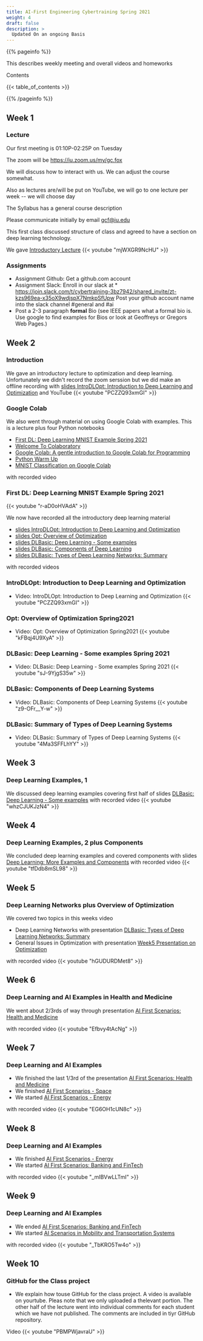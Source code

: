 ```yaml
---
title: AI-First Engineering Cybertraining Spring 2021 
weight: 4
draft: false
description: >
  Updated On an ongoing Basis
---
```


{{% pageinfo %}}

This describes weekly meeting and overall videos and homeworks

Contents

{{< table_of_contents >}}

{{% /pageinfo %}}

## Week 1


### Lecture

Our first meeting is 01:10P-02:25P on Tuesday

The zoom will be https://iu.zoom.us/my/gc.fox 

We will discuss how to interact with us. We can adjust the course
somewhat.

Also as lectures are/will be put on YouTube, we will go to one lecture per week -- we will choose day

The Syllabus has a general course description

Please communicate initially by email gcf@iu.edu

This first class discussed structure of class and agreed to have a section on deep learning technology.

We gave [Introductory Lecture](https://docs.google.com/presentation/d/1esj3zXCswQm5n8kfF-BvRH2Ih6oqNpPQjq02UPzvIB0/edit?usp=sharing)
{{< youtube "mjWXGR9NcHU" >}}

### Assignments

* Assignment Github: Get a github.com account
* Assignment Slack: Enroll in our slack at
  *
  https://join.slack.com/t/cybertraining-3bz7942/shared_invite/zt-kzs969ea-x35oX9wdjspX7NmkpSfUpw
  Post your github account name into the slack channel #general and #ai
* Post a 2-3 paragraph **formal** Bio (see IEEE papers what a formal
  bio is. Use google to find examples for Bios or look at Geoffreys or
  Gregors Web Pages.)

## Week 2

### Introduction

We gave an introductory lecture to optimization and deep learning. Unfortunately we didn't record the zoom serssion but we did make an offline recording with [slides IntroDLOpt: Introduction to Deep Learning and Optimization](https://docs.google.com/presentation/d/1_aKqvFx0aObxpNsWA7IRPWgujMjrWBTa20dtUut6DuI/edit?usp=sharing) and YouTube 
{{< youtube "PCZZQ93xmGI" >}}

### Google Colab

We also went through material on using Google Colab with examples. This is a lecture plus four Python notebooks

* [First DL: Deep Learning MNIST Example Spring 2021](https://docs.google.com/presentation/d/1YoXPaDeHldUJM8gnbOvDsmc_U6ff5T6bYq_We1JHNMg/edit?usp=sharing)
* [Welcome To Colaboratory](https://colab.research.google.com/notebooks/welcome.ipynb)
* [Google Colab: A gentle introduction to Google Colab for Programming](https://cybertraining-dsc.github.io/modules/python/google-colab/python-google-colab/)
* [Python Warm Up](https://cybertraining-dsc.github.io/modules/bigdataapplications/2020/python_initial/)
* [MNIST Classification on Google Colab](https://cybertraining-dsc.github.io/modules/bigdataapplications/2020/google_colab_exercise/)

with recorded video

### First DL: Deep Learning MNIST Example Spring 2021 

{{< youtube "r-aD0oHVAdA" >}}

We now have recorded all the introductory deep learning material

* [slides IntroDLOpt: Introduction to Deep Learning and Optimization](https://docs.google.com/presentation/d/1_aKqvFx0aObxpNsWA7IRPWgujMjrWBTa20dtUut6DuI/edit?usp=sharing)
* [slides Opt: Overview of Optimization](https://docs.google.com/presentation/d/1NP36rgNLTP9P7NpFBRufC96tePX1-65BllVNGnXAIbY/edit?usp=sharing)
* [slides DLBasic: Deep Learning - Some examples](https://docs.google.com/presentation/d/1Kbojr5Qd7vZ2TcxdBA7RlmwJ5kG0NEbZm-zrYad6ktc/edit?usp=sharing)
* [slides DLBasic: Components of Deep Learning](https://docs.google.com/presentation/d/1YXso4WEkp9e9Eu1LSIgpBGkEX_8ZO8R_TZaqZHc4XNU/edit?usp=sharing)
* [slides DLBasic: Types of  Deep Learning Networks: Summary](https://docs.google.com/presentation/d/1sjQ00oY0h6tlsYG9aN93KRjNuBHPC_7WzCmAiax2X74/edit?usp=sharing)

with recorded videos

### IntroDLOpt: Introduction to Deep Learning and Optimization

* Video: IntroDLOpt: Introduction to Deep Learning and Optimization {{< youtube "PCZZQ93xmGI" >}}

### Opt: Overview of Optimization Spring2021

* Video: Opt: Overview of Optimization Spring2021 {{< youtube "kFBqj4U9XyA" >}}

### DLBasic: Deep Learning - Some examples Spring 2021

* Video: DLBasic: Deep Learning - Some examples Spring 2021 {{< youtube "sJ-9YjgS35w" >}}

### DLBasic: Components of Deep Learning Systems

* Video: DLBasic: Components of Deep Learning Systems {{< youtube "z9-OFr__Y-w" >}}

### DLBasic: Summary of Types of Deep Learning Systems

* Video: DLBasic: Summary of Types of Deep Learning Systems {{< youtube "4Ma3SFFLhYY" >}}

## Week 3

### Deep Learning Examples, 1

We discussed deep learning examples covering first half of slides [DLBasic: Deep Learning - Some examples](https://docs.google.com/presentation/d/1Kbojr5Qd7vZ2TcxdBA7RlmwJ5kG0NEbZm-zrYad6ktc/edit?usp=sharing) with recorded video {{< youtube "whzCJUKJzN4" >}}

## Week 4

### Deep Learning Examples, 2 plus Components

We concluded deep learning examples and covered components with slides [Deep Learning: More Examples and Components](https://docs.google.com/presentation/d/1njxcgyZMVS846WS4FAyYn-sb4AUT-0yylNHjYWFD0f8/edit?usp=sharing) with recorded video {{< youtube "tfDdb8mSL98" >}}

## Week 5

### Deep Learning Networks plus Overview of Optimization

We covered two topics in this weeks video

* Deep Learning Networks with presentation [DLBasic: Types of  Deep Learning Networks: Summary](https://docs.google.com/presentation/d/1sjQ00oY0h6tlsYG9aN93KRjNuBHPC_7WzCmAiax2X74/edit?usp=sharing)
* General Issues in Optimization with presentation [Week5 Presentation on Optimization](https://docs.google.com/presentation/d/1mFfF5St-DKoQyKEIaZu4tOZNO_N0h4313QlGYXbH_oE/edit?usp=sharing)

 with recorded video {{< youtube "hGUDURDMet8" >}}

## Week 6

### Deep Learning and AI Examples in Health and Medicine

We went about 2/3rds of way through presentation [AI First Scenarios: Health and Medicine](https://docs.google.com/presentation/d/1TdJ33B735nHUlKXqCdBwoyqsNIlPdmbx6wc0ExCG1d8/edit?usp=sharing)

 with recorded video {{< youtube "Efbvy4tAcNg" >}}
 
 ## Week 7
 
 ### Deep Learning and AI Examples
 
 * We finished the last 1/3rd of the presentation [AI First Scenarios: Health and Medicine](https://docs.google.com/presentation/d/1TdJ33B735nHUlKXqCdBwoyqsNIlPdmbx6wc0ExCG1d8/edit?usp=sharing)
 * We finished [AI First Scenarios - Space](https://docs.google.com/presentation/d/1ZQUV7NihZRrsMsERx4wtjIH0qt0WRqGgbNDzcZAEjRI/edit?usp=sharing)
 * We started [AI First Scenarios - Energy](https://docs.google.com/presentation/d/1pSJs_HllfZsdk_iGKoCSUQjPceX3G1fm0oybDxw-2Zs/edit?usp=sharing)

 with recorded video {{< youtube "EG6OH1cUN8c" >}}

## Week 8

### Deep Learning and AI Examples

* We finished [AI First Scenarios - Energy](https://docs.google.com/presentation/d/1pSJs_HllfZsdk_iGKoCSUQjPceX3G1fm0oybDxw-2Zs/edit?usp=sharing)
* We started [AI First Scenarios: Banking and FinTech](https://docs.google.com/presentation/d/1nK2cw542OERuHoxWGEsYH-Y1eSJMHO6yxh1tsFiUtNQ/edit?usp=sharing)

 with recorded video {{< youtube "_mIBVwLLTmI" >}}
 
## Week 9
 
### Deep Learning and AI Examples
 
* We ended [AI First Scenarios: Banking and FinTech](https://docs.google.com/presentation/d/1nK2cw542OERuHoxWGEsYH-Y1eSJMHO6yxh1tsFiUtNQ/edit?usp=sharing)
* We started [AI Scenarios in Mobility and Transportation Systems](https://docs.google.com/presentation/d/1_hd1H-nQ-E4kPFE8HVLWTxoFdZJ4Db4QgKNlhSbZA5M/edit?usp=sharing)

 with recorded video {{< youtube "_TbKRO5Tw4o" >}}

## Week 10
 
### GitHub for the Class project
 
* We explain how touse GitHub for the class project. A video is available on yourtube. Pleas note that we only uploaded a thelevant portion. The other half of the lecture went into  individual comments for each student which we have not published. The comments are included in tiyr GitHub repository.

Video {{< youtube "PBMPWjavraU" >}}
